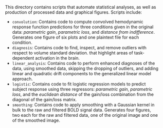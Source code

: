 This directory contains scripts that automate statistical analyses, as well as
production of processed data and graphical figures. Scripts include:
- `convolution`: Contains code to compute convolved hemodynamic response
  function predictions for three conditions given in the original data:
  *parametric gain*, *parametric loss*, and *distance from indifference*.
  Generates one figure of six plots and one plaintext file for each condition.
- `diagnosis`: Contains code to find, inspect, and remove outliers with respect
  to volume standard deviation.
  that highlight areas of task-dependent activation in the brain.
- `linear_analysis`: Contains code to perform enhanced diagnoses of the data,
  using smoothed data, skipping the dropping of outliers, and adding linear and
  quadratic drift components to the generalized linear model approach.
- `logistic`: Contains code to fit logistic regression models to predict subject
  response using three regressors: *parametric gain*, *parametric loss*, and the
  *euclidean distance* of the gain/loss combination from the diagonal of the
  gain/loss matrix.
- `smoothing`: Contains code to apply smoothing with a Gaussian kernel in bulk
  to the raw and filtered BOLD signal data. Generates four figures, two each for
  the raw and filtered data, one of the original image and one of the smoothed
  image.